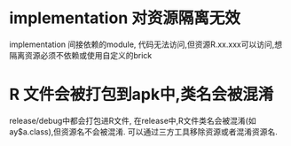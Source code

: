 # implementation 对资源隔离无效
implementation 间接依赖的module, 代码无法访问,但资源R.xx.xxx可以访问,想隔离资源必须不依赖或使用自定义的brick
# R 文件会被打包到apk中,类名会被混淆
release/debug中都会打包进R文件, 在release中,R文件类名会被混淆(如ay$a.class),但资源名不会被混淆. 可以通过三方工具移除资源或者混淆资源名.